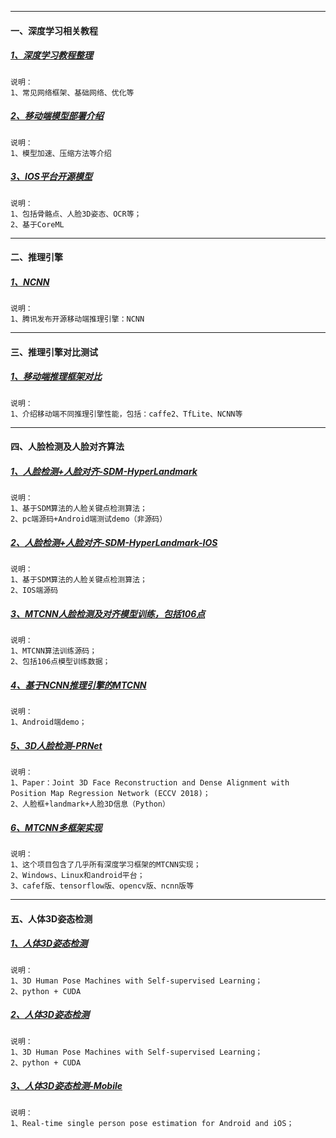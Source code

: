
---
#### 一、深度学习相关教程
##### [1、深度学习教程整理](https://github.com/zeusees/HyperDL-Tutorial)
    说明：
    1、常见网络框架、基础网络、优化等

##### [2、移动端模型部署介绍](https://github.com/scutan90/DeepLearning-500-questions/blob/master/ch17_模型压缩、加速及移动端部署/第十七章_模型压缩、加速及移动端部署.md)
    说明：
    1、模型加速、压缩方法等介绍
    
##### [3、IOS平台开源模型](https://github.com/scutan90/DeepLearning-500-questions/blob/master/ch17_模型压缩、加速及移动端部署/第十七章_模型压缩、加速及移动端部署.md)
    说明：
    1、包括骨骼点、人脸3D姿态、OCR等；
    2、基于CoreML
    
---
#### 二、推理引擎
##### [1、NCNN](https://github.com/Tencent/ncnn#build-for-ios-on-macosx-with-xcode)
    说明：
    1、腾讯发布开源移动端推理引擎：NCNN
    
    
---
#### 三、推理引擎对比测试
##### [1、移动端推理框架对比](https://github.com/zeusees/HyperDL-Tutorial/blob/master/5.%E9%80%82%E7%94%A8%E4%BA%8E%E7%A7%BB%E5%8A%A8%E7%AB%AF%E7%9A%84%E6%A1%86%E6%9E%B6/README.md)
    说明：
    1、介绍移动端不同推理引擎性能，包括：caffe2、TfLite、NCNN等
    


---
#### 四、人脸检测及人脸对齐算法
##### [1、人脸检测+人脸对齐-SDM-HyperLandmark](https://github.com/zeusees/HyperLandmark)
    说明：
    1、基于SDM算法的人脸关键点检测算法；
    2、pc端源码+Android端测试demo（非源码）
    
##### [2、人脸检测+人脸对齐-SDM-HyperLandmark-IOS](https://github.com/elhoangvu/HyperLandmark-iOS)
    说明：
    1、基于SDM算法的人脸关键点检测算法；
    2、IOS端源码

##### [3、MTCNN人脸检测及对齐模型训练，包括106点](https://github.com/zuoqing1988/train-mtcnn)
    说明：
    1、MTCNN算法训练源码；
    2、包括106点模型训练数据；
    
##### [4、基于NCNN推理引擎的MTCNN](https://github.com/moli232777144/mtcnn_ncnn)
    说明：
    1、Android端demo；
    
##### [5、3D人脸检测-PRNet](https://github.com/YadiraF/PRNet)
    说明：
    1、Paper：Joint 3D Face Reconstruction and Dense Alignment with Position Map Regression Network (ECCV 2018)；
    2、人脸框+landmark+人脸3D信息（Python）
    
##### [6、MTCNN多框架实现](https://github.com/imistyrain/MTCNN)
    说明：
    1、这个项目包含了几乎所有深度学习框架的MTCNN实现；
    2、Windows、Linux和android平台；
    3、cafef版、tensorflow版、opencv版、ncnn版等

---
#### 五、人体3D姿态检测
##### [1、人体3D姿态检测](https://github.com/chanyn/3Dpose_ssl)
    说明：
    1、3D Human Pose Machines with Self-supervised Learning；
    2、python + CUDA
    
##### [2、人体3D姿态检测](https://github.com/chanyn/3Dpose_ssl)
    说明：
    1、3D Human Pose Machines with Self-supervised Learning；
    2、python + CUDA
    
##### [3、人体3D姿态检测-Mobile](https://github.com/edvardHua/PoseEstimationForMobile)
    说明：
    1、Real-time single person pose estimation for Android and iOS；